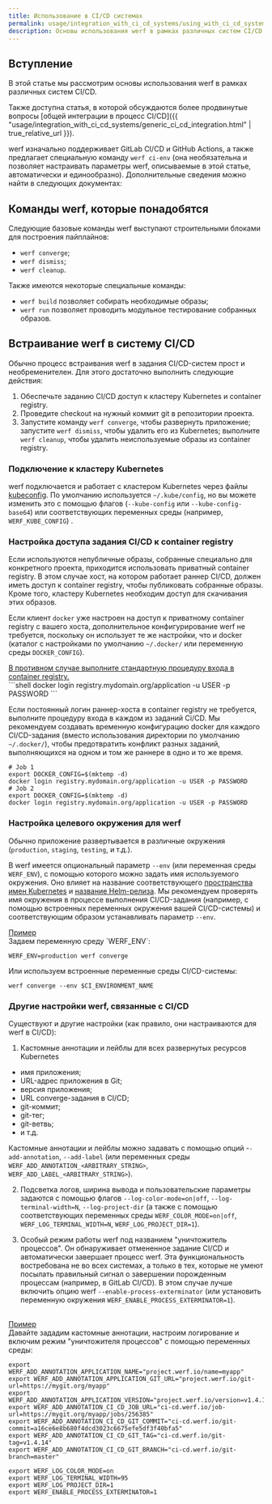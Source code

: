 ```yaml
---
title: Использование в CI/CD системах
permalink: usage/integration_with_ci_cd_systems/using_with_ci_cd_systems.html
description: Основы использования werf в рамках различных систем CI/CD
---
```


## Вступление

В этой статье мы рассмотрим основы использования werf в рамках различных систем CI/CD.

Также доступна статья, в которой обсуждаются более продвинутые вопросы [общей интеграции в процесс CI/CD]({{ "usage/integration_with_ci_cd_systems/generic_ci_cd_integration.html" | true_relative_url }}).

werf изначально поддерживает GitLab CI/CD и GitHub Actions, а также предлагает специальную команду `werf ci-env` (она необязательна и позволяет настраивать параметры werf, описываемые в этой статье, автоматически и единообразно). Дополнительные сведения можно найти в следующих документах:

[//]: # ( - [GitLab CI/CD]&#40;{{ "how_to/integration_with_ci_cd_systems/gitlab_ci_cd/workflows.html" | true_relative_url }}&#41;;)

[//]: # ( - [GitHub Actions]&#40;{{ "how_to/integration_with_ci_cd_systems/github_actions/workflows.html" | true_relative_url }}&#41;.)

## Команды werf, которые понадобятся

Следующие базовые команды werf выступают строительными блоками для построения пайплайнов:

 - `werf converge`;
 - `werf dismiss`;
 - `werf cleanup`.

Также имеются некоторые специальные команды:

  - `werf build` позволяет собирать необходимые образы;
  - `werf run` позволяет проводить модульное тестирование собранных образов.

## Встраивание werf в систему CI/CD

Обычно процесс встраивания werf в задания CI/CD-систем прост и необременителен. Для этого достаточно выполнить следующие действия:

 1. Обеспечьте заданию CI/CD доступ к кластеру Kubernetes и container registry.
 2. Проведите checkout на нужный коммит git в репозитории проекта.
 3. Запустите команду `werf converge`, чтобы развернуть приложение; запустите `werf dismiss`, чтобы удалить его из Kubernetes; выполните `werf cleanup`, чтобы удалить неиспользуемые образы из container registry.

### Подключение к кластеру Kubernetes

werf подключается и работает с кластером Kubernetes через файлы [kubeconfig](https://kubernetes.io/docs/concepts/configuration/organize-cluster-access-kubeconfig/). По умолчанию используется `~/.kube/config`, но вы можете изменить это с помощью флагов (`--kube-config` или `--kube-config-base64`) или соответствующих переменных среды (например, `WERF_KUBE_CONFIG`) .

### Настройка доступа задания CI/CD к container registry

Если используются непубличные образы, собранные специально для конкретного проекта, приходится использовать приватный container registry. В этом случае хост, на котором работает раннер CI/CD, должен иметь доступ к container registry, чтобы публиковать собранные образы. Кроме того, кластеру Kubernetes необходим доступ для скачивания этих образов.

Если клиент `docker` уже настроен на доступ к приватному container registry с вашего хоста, дополнительное конфигурирование werf не требуется, поскольку он использует те же настройки, что и docker (каталог с настройками по умолчанию `~/.docker/` или переменную среды `DOCKER_CONFIG`).

<div class="details">
<a href="javascript:void(0)" class="details__summary">В противном случае выполните стандартную процедуру входа в container registry.</a>
<div class="details__content" markdown="1">
```shell
docker login registry.mydomain.org/application -u USER -p PASSWORD
```

Если постоянный логин раннер-хоста в container registry не требуется, выполните процедуру входа в каждом из заданий Ci/CD. Мы рекомендуем создавать временную конфигурацию docker для каждого CI/CD-задания (вместо использования директории по умолчанию `~/.docker/`), чтобы предотвратить конфликт разных заданий, выполняющихся на одном и том же раннере в одно и то же время.

```shell
# Job 1
export DOCKER_CONFIG=$(mktemp -d)
docker login registry.mydomain.org/application -u USER -p PASSWORD
# Job 2
export DOCKER_CONFIG=$(mktemp -d)
docker login registry.mydomain.org/application -u USER -p PASSWORD
```
</div>
</div>

### Настройка целевого окружения для werf

Обычно приложение развертывается в различные окружения (`production`, `staging`, `testing`, и т.д.).

В werf имеется опциональный параметр `--env` (или переменная среды `WERF_ENV`), с помощью которого можно задать имя используемого окружения. Оно влияет на название соответствующего [пространства имен Kubernetes]() и [название Helm-релиза](). Мы рекомендуем проверять имя окружения в процессе выполнения CI/CD-задания (например, с помощью встроенных переменных окружения вашей CI/CD-системы) и соответствующим образом устанавливать параметр `--env`.

<div class="details">
<a href="javascript:void(0)" class="details__summary">Пример</a>
<div class="details__content" markdown="1">
Задаем переменную среду `WERF_ENV`:

```shell
WERF_ENV=production werf converge
```

Или используем встроенные переменные среды CI/CD-системы:

```shell
werf converge --env $CI_ENVIRONMENT_NAME
```
</div>
</div>

### Другие настройки werf, связанные с CI/CD

Существуют и другие настройки (как правило, они настраиваются для werf в CI/CD):

 1. Кастомные аннотации и лейблы для всех развернутых ресурсов Kubernetes
   - имя приложения;
   - URL-адрес приложения в Git;
   - версия приложения;
   - URL converge-задания в CI/CD;
   - git-коммит;
   - git-тег;
   - git-ветвь;
   - и т.д.

Кастомные аннотации и лейблы можно задавать с помощью опций -`-add-annotation`, `--add-label` (или переменных среды `WERF_ADD_ANNOTATION_<ARBITRARY_STRING>`, `WERF_ADD_LABEL_<ARBITRARY_STRING>`).

 2. Подсветка логов, ширина вывода и пользовательские параметры задаются с помощью флагов `--log-color-mode=on|off`, `--log-terminal-width=N`, `--log-project-dir` (а также с помощью соответствующих переменных среды `WERF_COLOR_MODE=on|off`, `WERF_LOG_TERMINAL_WIDTH=N`, `WERF_LOG_PROJECT_DIR=1`).

 3. Особый режим работы werf под названием "уничтожитель процессов". Он обнаруживает отмененное задание CI/CD и автоматически завершает процесс werf. Эта функциональность востребована не во всех системах, а только в тех, которые не умеют посылать правильный сигнал о завершении порожденным процессам (например, в GitLab CI/CD). В этом случае лучше включить опцию werf `--enable-process-exterminator` (или установить переменную окружения `WERF_ENABLE_PROCESS_EXTERMINATOR=1`).

<br>

<div class="details">
<a href="javascript:void(0)" class="details__summary">Пример</a>
<div class="details__content" markdown="1">
Давайте зададим кастомные аннотации, настроим логирование и включим режим "уничтожителя процессов" с помощью переменных среды:

```shell
export WERF_ADD_ANNOTATION_APPLICATION_NAME="project.werf.io/name=myapp"
export WERF_ADD_ANNOTATION_APPLICATION_GIT_URL="project.werf.io/git-url=https://mygit.org/myapp"
export WERF_ADD_ANNOTATION_APPLICATION_VERSION="project.werf.io/version=v1.4.14"
export WERF_ADD_ANNOTATION_CI_CD_JOB_URL="ci-cd.werf.io/job-url=https://mygit.org/myapp/jobs/256385"
export WERF_ADD_ANNOTATION_CI_CD_GIT_COMMIT="ci-cd.werf.io/git-commit=a16ce6e8b680f4dcd3023c6675efe5df3f40bfa5"
export WERF_ADD_ANNOTATION_CI_CD_GIT_TAG="ci-cd.werf.io/git-tag=v1.4.14"
export WERF_ADD_ANNOTATION_CI_CD_GIT_BRANCH="ci-cd.werf.io/git-branch=master"

export WERF_LOG_COLOR_MODE=on
export WERF_LOG_TERMINAL_WIDTH=95
export WERF_LOG_PROJECT_DIR=1
export WERF_ENABLE_PROCESS_EXTERMINATOR=1
```
</div>
</div>

[//]: # ()
[//]: # (## Что дальше?)

[//]: # ()
[//]: # (В [этом разделе]&#40;{{ "reference/deploy_annotations.html" | true_relative_url }}&#41; рассказывается, как управлять отслеживанием ресурсов в процессе развертывания.)

[//]: # ()
[//]: # (Также рекомендуем ознакомиться со статьей ["Основы рабочего процесса CI/CD"]&#40;{{ "usage/integration_with_ci_cd_systems/ci_cd_workflow_basics.html" | true_relative_url }}&#41;. В ней описываются различные способы настройки рабочих процессов CI/CD.)

[//]: # ()
[//]: # (В разделе ["Руководства"]&#40;/guides.html&#41; можно найти инструкцию, подходящую для вашего проекта. Эти руководства также содержат подробную информацию о настройке конкретных систем CI/CD.)
